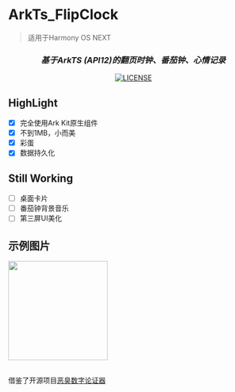 # ArkTs_FlipClock
> 适用于Harmony OS NEXT

<div align="center">
  
### _基于ArkTS (API12)的翻页时钟、番茄钟、心情记录_
[![LICENSE](https://img.shields.io/badge/license-Anti%20996-blue.svg)](https://github.com/996icu/996.ICU/blob/master/LICENSE)
</div>

## HighLight
- [X] 完全使用Ark Kit原生组件
- [X] 不到1MB，小而美
- [X] 彩蛋
- [X] 数据持久化

## Still Working
- [ ] 桌面卡片
- [ ] 番茄钟背景音乐
- [ ] 第三屏UI美化

## 示例图片
<img src="./screenshot/sample2.gif" width="200px"/> 

##
借鉴了开源项目[恶臭数字论证器](https://github.com/itorr/homo)

